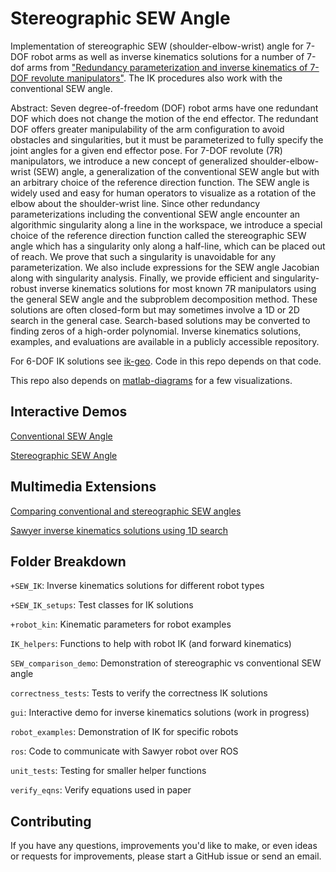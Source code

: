 # Stereographic SEW Angle

Implementation of stereographic SEW (shoulder-elbow-wrist) angle for 7-DOF robot arms as well as inverse kinematics solutions for a number of 7-dof arms from ["Redundancy parameterization and inverse kinematics of 7-DOF revolute manipulators"](https://arxiv.org/abs/2307.13122).
The IK procedures also work with the conventional SEW angle.

Abstract: Seven degree-of-freedom (DOF) robot arms have one redundant DOF which does not change the motion of the end effector. The redundant DOF offers greater manipulability of the arm configuration to avoid obstacles and singularities, but it must be parameterized to fully specify the joint angles for a given end effector pose. For 7-DOF revolute (7R) manipulators, we introduce a new concept of generalized shoulder-elbow-wrist (SEW) angle, a generalization of the conventional SEW angle but with an arbitrary choice of the reference direction function. The SEW angle is widely used and easy for human operators to visualize as a rotation of the elbow about the shoulder-wrist line. Since other redundancy parameterizations including the conventional SEW angle encounter an algorithmic singularity along a line in the workspace, we introduce a special choice of the reference direction function called the stereographic SEW angle which has a singularity only along a half-line, which can be placed out of reach. We prove that such a singularity is unavoidable for any parameterization. We also include expressions for the SEW angle Jacobian along with singularity analysis. Finally, we provide efficient and singularity-robust inverse kinematics solutions for most known 7R manipulators using the general SEW angle and the subproblem decomposition method. These solutions are often closed-form but may sometimes involve a 1D or 2D search in the general case. Search-based solutions may be converted to finding zeros of a high-order polynomial. Inverse kinematics solutions, examples, and evaluations are available in a publicly accessible repository.

For 6-DOF IK solutions see [ik-geo](https://github.com/rpiRobotics/ik-geo). Code in this repo depends on that code.

This repo also depends on [matlab-diagrams](https://github.com/aelias36/matlab-diagrams) for a few visualizations.

## Interactive Demos

[Conventional SEW Angle](https://www.geogebra.org/m/ftpsw5ut)

[Stereographic SEW Angle](https://www.geogebra.org/m/z4ss2jmg)

## Multimedia Extensions

[Comparing conventional and stereographic SEW angles](https://www.youtube.com/watch?v=Gc-zbK4IfPU)

[Sawyer inverse kinematics solutions using 1D search](https://www.youtube.com/watch?v=4MpwNNHUA58)


## Folder Breakdown

`+SEW_IK`: Inverse kinematics solutions for different robot types

`+SEW_IK_setups`: Test classes for IK solutions

`+robot_kin`: Kinematic parameters for robot examples

`IK_helpers`: Functions to help with robot IK (and forward kinematics)

`SEW_comparison_demo`: Demonstration of stereographic vs conventional SEW angle

`correctness_tests`: Tests to verify the correctness IK solutions

`gui`: Interactive demo for inverse kinematics solutions (work in progress)

`robot_examples`: Demonstration of IK for specific robots

`ros`: Code to communicate with Sawyer robot over ROS

`unit_tests`: Testing for smaller helper functions

`verify_eqns`: Verify equations used in paper


## Contributing

If you have any questions, improvements you'd like to make, or even ideas or requests for improvements, please start a GitHub issue or send an email.
